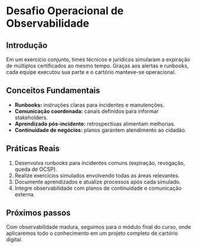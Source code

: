# Desafio Operacional de Observabilidade

## Introdução

Em um exercício conjunto, times técnicos e jurídicos simularam a expiração de múltiplos certificados ao mesmo tempo. Graças aos alertas e runbooks, cada equipe executou sua parte e o cartório manteve-se operacional.

## Conceitos Fundamentais

- **Runbooks:** instruções claras para incidentes e manutenções.
- **Comunicação coordenada:** canais definidos para informar stakeholders.
- **Aprendizado pós-incidente:** retrospectivas alimentam melhorias.
- **Continuidade de negócios:** planos garantem atendimento ao cidadão.

## Práticas Reais

1. Desenvolva runbooks para incidentes comuns (expiração, revogação, queda de OCSP).
2. Realize exercícios simulados envolvendo todas as áreas relevantes.
3. Documente aprendizados e atualize processos após cada simulado.
4. Integre observabilidade com planos de continuidade e comunicação externa.

## Próximos passos

Com observabilidade madura, seguimos para o módulo final do curso, onde aplicaremos todo o conhecimento em um projeto completo de cartório digital.
